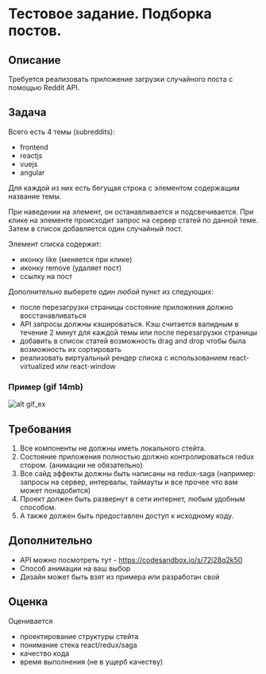 # Тестовое задание. Подборка постов.

## Описание
Требуется реализовать приложение загрузки случайного поста с помощью Reddit API.

## Задача
Всего есть 4 темы (subreddits):
- frontend
- reactjs
- vuejs
- angular

Для каждой из них есть бегущая строка с элементом содержащим название темы.

При наведении на элемент, он останавливается и подсвечивается.
При клике на элементе происходит запрос на сервер статей по данной теме.
Затем в список добавляется один случайный пост.

Элемент списка содержит:
- иконку like (меняется при клике)
- иконку remove (удаляет пост)
- ссылку на пост

Дополнительно выберете _один любой_ пункт из следующих:
- после перезагрузки страницы состояние приложения должно восстанавливаться
- API запросы должны кэшироваться. Кэш считается валидным в течение 2 минут для каждой темы или после перезагрузки страницы
- добавить в список статей возможность drag and drop чтобы была возможность их сортировать
- реализовать виртуальный рендер списка с использованием react-virtualized или react-window

### Пример (gif 14mb)

![alt gif_ex](https://raw.githubusercontent.com/dsvgit/redux-test-middle/master/demo-middle.gif)

## Требования
1. Все компоненты не должны иметь локального стейта.
1. Состояние приложения полностью должно контролироваться redux стором. (анимации не обязательно)
1. Все сайд эффекты должны быть написаны на redux-saga (например: запросы на сервер, интервалы, таймауты и все прочее что вам может понадобится)
1. Проект должен быть развернут в сети интернет, любым удобным способом.
1. А также должен быть предоставлен доступ к исходному коду.

## Дополнительно
- API можно посмотреть тут - https://codesandbox.io/s/72j28q2k50
- Способ анимации на ваш выбор
- Дизайн может быть взят из примера или разработан свой

## Оценка
Оценивается
- проектирование структуры стейта
- понимание стека react/redux/saga
- качество кода
- время выполнения (не в ущерб качеству)
